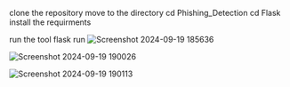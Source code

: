 clone the repository
move to the directory
cd Phishing_Detection
cd Flask
install the requirments

run the tool
flask run
![Screenshot 2024-09-19 185636](https://github.com/user-attachments/assets/3804ca2d-e95c-42ec-b63f-b9d2928d0922)












![Screenshot 2024-09-19 190026](https://github.com/user-attachments/assets/ba020e3a-77f6-4489-89c0-25128fa9a202)








![Screenshot 2024-09-19 190113](https://github.com/user-attachments/assets/cc2d602a-cb2f-4d67-b0a3-cfa9f0bfc4ff)

